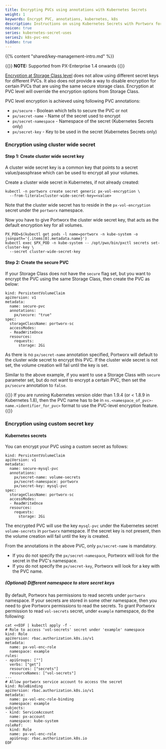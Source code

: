 ```yaml
---
title: Encrypting PVCs using annotations with Kubernetes Secrets
weight: 1
keywords: Encrypt PVC, annotations, kubernetes, k8s
description: Instructions on using Kubernetes Secrets with Portworx for encrypting PVCs using annotations
noicon: true
series: kubernetes-secret-uses
series2: k8s-pvc-enc
hidden: true
---
```


{{% content "shared/key-management-intro.md" %}}

{{<info>}}
**NOTE:** Supported from PX-Enterprise 1.4 onwards
{{</info>}}

[Encryption at Storage Class level](/key-management/kubernetes-secrets/pvc-encryption-using-storageclass) does not allow using different secret keys for different PVCs. It also does not provide a way to disable encryption for certain PVCs that are using the same secure storage class. Encryption at PVC level will override the encryption options from Storage Class.

PVC level encryption is achieved using following PVC annotations:

- `px/secure` - Boolean which tells to secure the PVC or not
- `px/secret-name` - Name of the secret used to encrypt
- `px/secret-namespace` - Namespace of the secret (Kubernetes Secrets only)
- `px/secret-key` - Key to be used in the secret (Kubernetes Secrets only)

### Encryption using cluster wide secret

#### Step 1: Create cluster wide secret key
A cluster wide secret key is a common key that points to a secret value/passphrase which can be used to encrypt all your volumes.

Create a cluster wide secret in Kubernetes, if not already created:

```text
kubectl -n portworx create secret generic px-vol-encryption \
  --from-literal=cluster-wide-secret-key=<value>
```

Note that the cluster wide secret has to reside in the `px-vol-encryption` secret under the `portworx` namespace.

Now you have to give Portworx the cluster wide secret key, that acts as the default encryption key for all volumes.

```text
PX_POD=$(kubectl get pods -l name=portworx -n kube-system -o jsonpath='{.items[0].metadata.name}')
kubectl exec $PX_POD -n kube-system -- /opt/pwx/bin/pxctl secrets set-cluster-key \
  --secret cluster-wide-secret-key
```

#### Step 2: Create the secure PVC
If your Storage Class does not have the `secure` flag set, but you want to encrypt the PVC using the same Storage Class, then create the PVC as below:

```text
kind: PersistentVolumeClaim
apiVersion: v1
metadata:
  name: secure-pvc
  annotations:
    px/secure: "true"
spec:
  storageClassName: portworx-sc
  accessModes:
  - ReadWriteOnce
  resources:
    requests:
      storage: 2Gi
```

As there is no `px/secret-name` annotation specified, Portworx will default to the cluster wide secret to encrypt this PVC. If the cluster wide secret is not set, the volume creation will fail until the key is set.

Similar to the above example, if you want to use a Storage Class with `secure` parameter set, but do not want to encrypt a certain PVC, then set the `px/secure` annotation to `false`.

{{<info>}}
If you are running Kubernetes version older than 1.9.4 (or < 1.8.9 in Kubernetes 1.8), then the PVC name has to be in `ns.<namespace_of_pvc>-name.<identifier_for_pvc>` format to use the PVC-level encryption feature.
{{</info>}}


### Encryption using custom secret key

#### Kubernetes secrets
You can encrypt your PVC using a custom secret as follows:

```text
kind: PersistentVolumeClaim
apiVersion: v1
metadata:
  name: secure-mysql-pvc
  annotations:
    px/secret-name: volume-secrets
    px/secret-namespace: portworx
    px/secret-key: mysql-pvc
spec:
  storageClassName: portworx-sc
  accessModes:
  - ReadWriteOnce
  resources:
    requests:
      storage: 2Gi
```

The encrypted PVC will use the key `mysql-pvc` under the Kubernetes secret `volume-secrets` in `portworx` namespace. If the secret key is not present, then the volume creation will fail until the key is created.

From the annotations in the above PVC, only `px/secret-name` is mandatory.
- If you do not specify the `px/secret-namespace`, Portworx will look for the secret in the PVC's namespace.
- If you do not specify the `px/secret-key`, Portworx will look for a key with the PVC name.

##### (Optional) Different namespace to store secret keys
By default, Portworx has permissions to read secrets under `portworx` namespace. If your secrets are stored in some other namespace, then you need to give Portworx permissions to read the secrets. To grant Portworx permission to read `vol-secrets` secret, under `example` namespace, do the following:

```text
cat <<EOF | kubectl apply -f -
# Role to access 'vol-secrets' secret under 'example' namespace
kind: Role
apiVersion: rbac.authorization.k8s.io/v1
metadata:
  name: px-vol-enc-role
  namespace: example
rules:
- apiGroups: [""]
  verbs: ["get"]
  resources: ["secrets"]
  resourceNames: ["vol-secrets"]
---
# Allow portworx service account to access the secret
kind: RoleBinding
apiVersion: rbac.authorization.k8s.io/v1
metadata:
  name: px-vol-enc-role-binding
  namespace: example
subjects:
- kind: ServiceAccount
  name: px-account
  namespace: kube-system
roleRef:
  kind: Role
  name: px-vol-enc-role
  apiGroup: rbac.authorization.k8s.io
EOF
```
